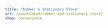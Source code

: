 ```yaml
---
title: "Rubber & Stationary Store"
url: /poozhikkad/rubber-and-stationary-store/
shop: convenience
---
```

